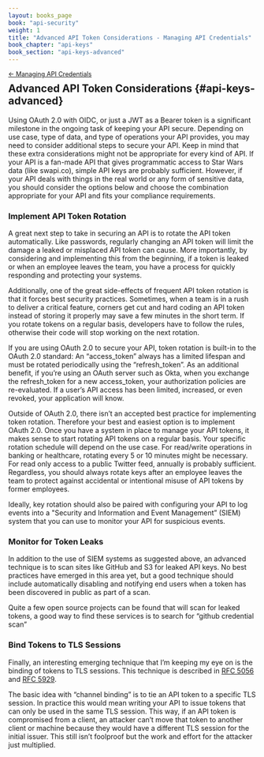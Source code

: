 ```yaml
---
layout: books_page
book: "api-security"
weight: 1
title: "Advanced API Token Considerations - Managing API Credentials"
book_chapter: "api-keys"
book_section: "api-keys-advanced"
---
```


<div style="font-size: 0.9em; margin-bottom: -20px;"><a href="/books/{{page.book}}/{{page.book_chapter}}/">&larr; Managing API Credentials</a></div>

## Advanced API Token Considerations {#api-keys-advanced}
Using OAuth 2.0 with OIDC, or just a JWT as a Bearer token is a significant milestone in the ongoing task of keeping your API secure. Depending on use case, type of data, and type of operations your API provides, you may need to consider additional steps to secure your API. Keep in mind that these extra considerations might not be appropriate for every kind of API. If your API is a fan-made API that gives programmatic access to Star Wars data (like swapi.co), simple API keys are probably sufficient. However, if your API deals with things in the real world or any form of sensitive data, you should consider the options below and choose the combination appropriate for your API and fits your compliance requirements.

### Implement API Token Rotation
A great next step to take in securing an API is to rotate the API token automatically. Like passwords, regularly changing an API token will limit the damage a leaked or misplaced API token can cause. More importantly, by considering and implementing this from the beginning, if a token is leaked or when an employee leaves the team, you have a process for quickly responding and protecting your systems.

Additionally, one of the great side-effects of frequent API token rotation is that it forces best security practices. Sometimes, when a team is in a rush to deliver a critical feature, corners get cut and hard coding an API token instead of storing it properly may save a few minutes in the short term. If you rotate tokens on a regular basis, developers have to follow the rules, otherwise their code will stop working on the next rotation.

If you are using OAuth 2.0 to secure your API, token rotation is built-in to the OAuth 2.0 standard: An “access_token” always has a limited lifespan and must be rotated periodically using the “refresh_token”. As an additional benefit, if you’re using an OAuth server such as Okta, when you exchange the refresh_token for a new access_token, your authorization policies are re-evaluated. If a user’s API access has been limited, increased, or even revoked, your application will know.

Outside of OAuth 2.0, there isn’t an accepted best practice for implementing token rotation. Therefore your best and easiest option is to implement OAuth 2.0. Once you have a system in place to manage your API tokens, it makes sense to start rotating API tokens on a regular basis. Your specific rotation schedule will depend on the use case. For read/write operations in banking or healthcare, rotating every 5 or 10 minutes might be necessary. For read only access to a public Twitter feed, annually is probably sufficient.  Regardless, you should always rotate keys after an employee leaves the team to protect against accidental or intentional misuse of API tokens by former employees.

Ideally, key rotation should also be paired with configuring your API to log events into a "Security and Information and Event Management” (SIEM) system that you can use to monitor your API for suspicious events.

### Monitor for Token Leaks
In addition to the use of SIEM systems as suggested above, an advanced technique is to scan sites like GitHub and S3 for leaked API keys. No best practices have emerged in this area yet, but a good technique should include automatically disabling and notifying end users when a token has been discovered in public as part of a scan.

Quite a few open source projects can be found that will scan for leaked tokens, a good way to find these services is to search for “github credential scan”

### Bind Tokens to TLS Sessions
Finally, an interesting emerging technique that I’m keeping my eye on is the binding of tokens to TLS sessions. This technique is described in [RFC 5056](https://tools.ietf.org/html/rfc5056) and [RFC 5929](https://tools.ietf.org/html/rfc5929).

The basic idea with “channel binding” is to tie an API token to a specific TLS session. In practice this would mean writing your API to issue tokens that can only be used in the same TLS session. This way, if an API token is compromised from a client, an attacker can’t move that token to another client or machine because they would have a different TLS session for the initial issuer. This still isn’t foolproof but the work and effort for the attacker just multiplied.

<div class="break-before"></div>
